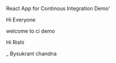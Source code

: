 React App for Continous Integration Demo'

Hi Everyone 

welcome to ci demo

Hi Rishi 

_ Bysukrant chandna